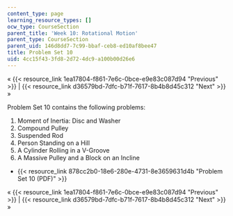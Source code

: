```yaml
---
content_type: page
learning_resource_types: []
ocw_type: CourseSection
parent_title: 'Week 10: Rotational Motion'
parent_type: CourseSection
parent_uid: 146d8dd7-7c99-bbaf-ceb8-ed10af8bee47
title: Problem Set 10
uid: 4cc15f43-3fd8-2d72-4dc9-a100b00d26e6
---
```


« {{< resource_link 1ea17804-f861-7e6c-0bce-e9e83c087d94 "Previous" >}} | {{< resource_link d36579bd-7dfc-b71f-7617-8b4b8d45c312 "Next" >}} »

Problem Set 10 contains the following problems:

1.  Moment of Inertia: Disc and Washer
2.  Compound Pulley
3.  Suspended Rod
4.  Person Standing on a Hill
5.  A Cylinder Rolling in a V-Groove
6.  A Massive Pulley and a Block on an Incline

*   {{< resource_link 878cc2b0-18e6-280e-4731-8e3659631d4b "Problem Set 10 (PDF)" >}}

« {{< resource_link 1ea17804-f861-7e6c-0bce-e9e83c087d94 "Previous" >}} | {{< resource_link d36579bd-7dfc-b71f-7617-8b4b8d45c312 "Next" >}} »